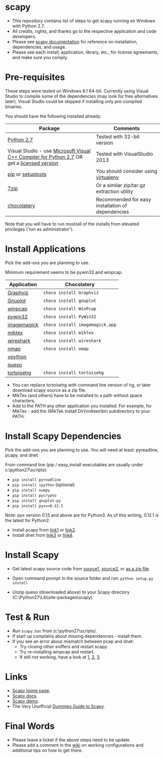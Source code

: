 scapy
=====

* This repository contains list of steps to get scapy running on Windows with Python 2.7.
* All credits, rights, and thanks go to the respective application and code developers.
* Please see [scapy documentation](http://www.secdev.org/projects/scapy/doc/installation.html#windows) for reference on installation, dependencies, and usage.
* Please see each install, application, library, etc., for license agreements, and make sure you comply.

# Pre-requisites
These steps were tested on Windows 8.1 64-bit.
Currently using Visual Studio to compile some of the dependencies (may look for free alternatives later).
Visual Studio could be skipped if installing only pre-compiled binaries.

You should have the following installed already:

Package  | Comments  |
---------|-----------|
[Python 2.7](https://www.python.org/downloads/) | Tested with 32-bit version
Visual Studio - use [Microsoft Visual C++ Compiler for Python 2.7](https://www.microsoft.com/en-us/download/details.aspx?id=44266) OR get a [licensed version](http://msdn.microsoft.com/en-us/vstudio/aa718325.aspx) | Tested with VisualStudio 2013
[pip](https://pypi.python.org/pypi/pip/) or [setuptools](https://pypi.python.org/pypi/setuptools) | You should consider using [virtualenv](https://pypi.python.org/pypi/virtualenv)
[7zip](http://7-zip.org/download.html) | Or a similar zip/tar.gz extraction utility
[chocolatery](http://chocolatey.org/) | Recommended for easy installation of dependencies

Note that you will have to run most/all of the installs from elevated privileges ('run as administrator').

# Install Applications
Pick the add-ons you are planning to use.

Minimum requirement seems to be pywin32 and winpcap.

Application  |   Chocolatery   |
-------------|-----------------|
[Graphviz](http://graphviz.org/Download_windows.php) |  `choco install Graphviz`  |
[Gnuplot](http://www.gnuplot.info/download.html)  |  `choco install gnuplot` |
[winpcap](http://www.winpcap.org/install/default.htm)  |  `choco install WinPcap`  |
[pywin32](http://sourceforge.net/projects/pywin32/files/?source=navbar)  | `choco install PyWin32`  |
[imagemagick](http://www.imagemagick.org/script/binary-releases.php#windows)  | `choco install imagemagick.app`  |
[miktex](http://miktex.org/download)  | `choco install miktex`  |
[wireshark](https://www.wireshark.org/download.html)  |  `choco install wireshark`  |
[nmap](http://nmap.org/download.html)  |  `choco install nmap`  |
[vpython](http://www.vpython.org/contents/download_windows.html) |  |
[queso](http://www.packetstormsecurity.org/UNIX/scanners/queso-980922.tar.gz)  |  |
[tortoisehg](http://tortoisehg.bitbucket.org/download/index.html)  |  `choco install tortoisehg` |

- You can replace tortoisehg with command line version of hg, or later download scapy source as a zip file.
- MikTex (and others) have to be installed to a path without space characters.
- Add to the PATH any other application you installed. For example, for MikTex - add the (MikTek Install Dir)\miktex\bin subdirectory to your PATH.

# Install Scapy Dependencies
Pick the add-ons you are planning to use. You will need at least: pyreadline, pcapy, and dnet.

From command line (pip / easy_install executables are usually under c:\python27\scripts):
- `pip install pyreadline`
- `pip install ipython`    (optional)
- `pip install numpy`
- `pip install pycrypto`
- `pip install gnuplot-py`
- `pip install pyx==0.12.1`

Note: pyx version 0.13 and above are for Python3. As of this writing, 0.12.1 is the latest for Python2.

- Install pcapy from [link1](https://code.google.com/p/pypcap/issues/detail?id=36) or [link2](http://breakingcode.wordpress.com/2012/07/16/quickpost-updated-impacketpcapy-installers-for-python-2-5-2-6-2-7/).
- Install dnet from [link3](http://dirk-loss.de/scapy/dnet-1.12.win32-py2.7.exe) or [link4](https://twitter.com/dloss/status/18457222544).

# Install Scapy
- Get latest scapy source code from [source1](https://bitbucket.org/secdev/scapy/src), [source2](https://bitbucket.org/secdev/scapy-com), or [as a zip file](https://bitbucket.org/secdev/scapy/wiki/Home).
- Open command prompt in the source folder and run: `python setup.py install`

- Unzip queso (downloaded above) to your Scapy directory (C:\Python27\Lib\site-packages\scapy).


# Test & Run
- Run `scapy.bat` from (c:\python27\scripts).
- If start up complains about missing dependencies - install them.
- If you see an error about mismatch between pcap and dnet:
  - Try closing other sniffers and restart scapy.
  - Try re-installing winpcap and restart.
  - If still not working, have a look at [1](http://article.gmane.org/gmane.comp.security.scapy.general/3932), [2](http://article.gmane.org/gmane.comp.security.scapy.general/3937), [3](http://article.gmane.org/gmane.comp.security.scapy.general/3902).

# Links
- [Scapy home page](http://www.secdev.org/projects/scapy/).
- [Scapy docs](http://www.secdev.org/projects/scapy/doc/index.html).
- [Scapy demo](http://www.secdev.org/projects/scapy/demo.html).
- The Very Unofficial [Dummies Guide to Scapy](http://scapy-guide.googlecode.com/files/ScapyGuide.pdf).

# Final Words
- Please leave a ticket if the above steps need to be update.
- Please add a comment in the [wiki](https://github.com/zlorb/scapy/wiki) on working configurations and additional tips on how to get there.
